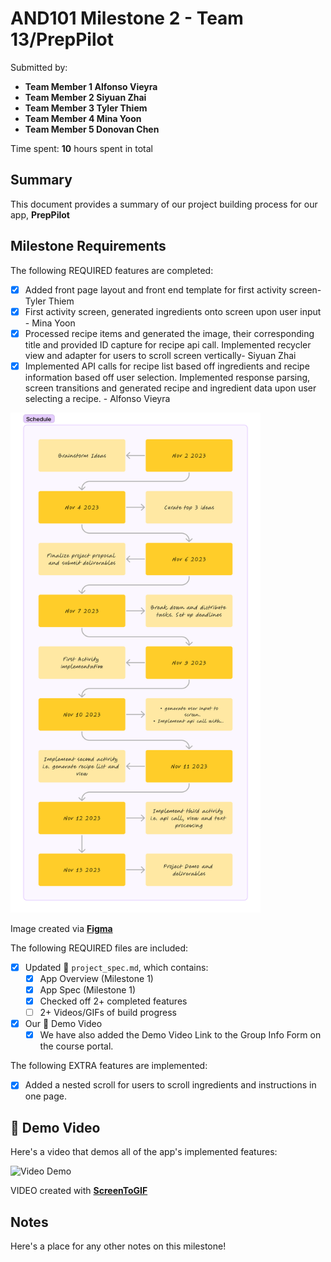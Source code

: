 <!-- (This is a comment) INSTRUCTIONS: Go through this page and fill out any **bolded** entries with their correct values.-->

# AND101 Milestone 2 - **Team 13/PrepPilot**

Submitted by:
- **Team Member 1 Alfonso Vieyra**
- **Team Member 2 Siyuan Zhai**
- **Team Member 3 Tyler Thiem**
- **Team Member 4 Mina Yoon**
- **Team Member 5 Donovan Chen**

Time spent: **10** hours spent in total

## Summary

This document provides a summary of our project building process for our app, **PrepPilot**

## Milestone Requirements

<!-- Please be sure to change the [ ] to [x] for any features you completed.  If a feature is not checked [x], you might miss the points for that item! -->

The following REQUIRED features are completed:

- [X] Added front page layout and front end template for first activity screen- Tyler Thiem 
- [X] First activity screen, generated ingredients onto screen upon user input - Mina Yoon 
- [X] Processed recipe items and generated the image, their corresponding title and provided ID capture 
for recipe api call. Implemented recycler view and adapter for users to scroll screen vertically- Siyuan Zhai 
- [X] Implemented API calls for recipe list based off ingredients and recipe information based off user selection. 
Implemented response parsing, screen transitions and generated recipe and ingredient data upon user 
selecting a recipe. - Alfonso Vieyra

<img src='schedule.png' title='Schedule' width='400' height="800" alt='Project Schedule' />

Image created via **[Figma](https://www.figma.com/)**

The following REQUIRED files are included:

- [X] Updated 📄 `project_spec.md`, which contains:
  - [X] App Overview (Milestone 1)
  - [X] App Spec (Milestone 1)
  - [X] Checked off 2+ completed features
  - [ ] 2+ Videos/GIFs of build progress

- [X] Our 🎥 Demo Video
  - [X] We have also added the Demo Video Link to the Group Info Form on the course portal.

The following EXTRA features are implemented:

- [X] Added a nested scroll for users to scroll ingredients and instructions in one page.

## 🎥 Demo Video

Here's a video that demos all of the app's implemented features:

<img src='prepPilot-demo.gif' title='Video Demo' width='400' height="800" alt='Video Demo' />

VIDEO created with **[ScreenToGIF](https://www.screentogif.com/)**

## Notes

Here's a place for any other notes on this milestone!
